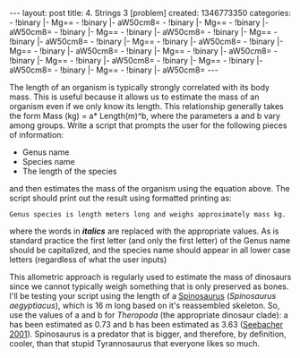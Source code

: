 --- layout: post title: 4. Strings 3 [problem] created: 1346773350
categories: - !binary |- Mg== - !binary |- aW50cm8= - !binary |- Mg== -
!binary |- aW50cm8= - !binary |- Mg== - !binary |- aW50cm8= - !binary |-
Mg== - !binary |- aW50cm8= - !binary |- Mg== - !binary |- aW50cm8= -
!binary |- Mg== - !binary |- aW50cm8= - !binary |- Mg== - !binary |-
aW50cm8= - !binary |- Mg== - !binary |- aW50cm8= - !binary |- Mg== -
!binary |- aW50cm8= - !binary |- Mg== - !binary |- aW50cm8= ---

The length of an organism is typically strongly correlated with its body
mass. This is useful because it allows us to estimate the mass of an
organism even if we only know its length. This relationship generally
takes the form Mass (kg) = a\* Length(m)\^b, where the parameters a and
b vary among groups. Write a script that prompts the user for the
following pieces of information:

-   Genus name
-   Species name
-   The length of the species

and then estimates the mass of the organism using the equation above.
The script should print out the result using formatted printing as:

    Genus species is length meters long and weighs approximately mass kg.

where the words in ***italics*** are replaced with the appropriate
values. As is standard practice the first letter (and only the first
letter) of the Genus name should be capitalized, and the species name
should appear in all lower case letters (regardless of what the user
inputs)

This allometric approach is regularly used to estimate the mass of
dinosaurs since we cannot typically weigh something that is only
preserved as bones. I'll be testing your script using the length of a
[Spinosaurus](http://en.wikipedia.org/wiki/Spinosaurus) (*Spinosaurus
aegyptiacus*), which is 16 m long based on it's reassembled skeleton.
So, use the values of a and b for *Theropoda* (the appropriate dinosaur
clade): a has been estimated as 0.73 and b has been estimated as 3.63
([Seebacher 2001](http://www.jstor.org/stable/4524171)). Spinosaurus is
a predator that is bigger, and therefore, by definition, cooler, than
that stupid Tyrannosaurus that everyone likes so much.
